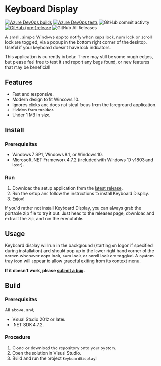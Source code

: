 # Keyboard Display
[![Azure DevOps builds](https://img.shields.io/azure-devops/build/banksio/2d41c925-8f20-4136-87aa-f6236634c677/7.svg?style=flat)](https://banksio.visualstudio.com/KeyboardDisplay/_build?definitionId=7)
[![Azure DevOps tests](https://img.shields.io/azure-devops/tests/banksio/2d41c925-8f20-4136-87aa-f6236634c677/7.svg?style=flat)](https://banksio.visualstudio.com/KeyboardDisplay/_build?definitionId=7)
![GitHub commit activity](https://img.shields.io/github/commit-activity/y/banksio/KeyboardDisplay.svg?style=flat)
[![GitHub (pre-)release](https://img.shields.io/github/release/banksio/KeyboardDisplay/all.svg)](https://github.com/banksio/KeyboardDisplay/releases/latest)
![GitHub All Releases](https://img.shields.io/github/downloads/banksio/KeyboardDisplay/total.svg?style=flat)

A small, simple Windows app to notify when caps lock, num lock or scroll lock are toggled, via a popup in the bottom right corner of the desktop. Useful if your keyboard doesn't have lock indicators.

This application is currently in beta: There may still be some rough edges, but please feel free to test it and report any bugs found, or new features that may be beneficial!
## Features
* Fast and responsive.
* Modern design to fit Windows 10.
* Ignores clicks and does not steal focus from the foreground application.
* Hidden from taskbar.
* Under 1 MB in size.
## Install
### Prerequisites
* Windows 7 SP1, Windows 8.1, or Windows 10.
* Microsoft .NET Framework 4.7.2 (included with Windows 10 v1803 and later).
### Run
1. Download the setup application from the [latest release](https://github.com/banksio/KeyboardDisplay/releases/latest).
2. Run the setup and follow the instructions to install Keyboard Display.
3. Enjoy!

If you'd rather not install Keyboard Display, you can always grab the portable zip file to try it out. Just head to the releases page, download and extract the zip, and run the executable.
## Usage
Keyboard display will run in the background (starting on logon if specified during installation) and should pop up in the lower right hand corner of the screen whenever caps lock, num lock, or scroll lock are toggled.
A system tray icon will appear to allow graceful exiting from its context menu.

**If it doesn't work, please [submit a bug](https://github.com/banksio/KeyboardDisplay/issues).**

## Build
### Prerequisites
All above, and;
* Visual Studio 2012 or later.
* .NET SDK 4.7.2.
### Procedure
1. Clone or download the repository onto your system.
2. Open the solution in Visual Studio.
3. Build and run the project `KeyboardDisplay`!
